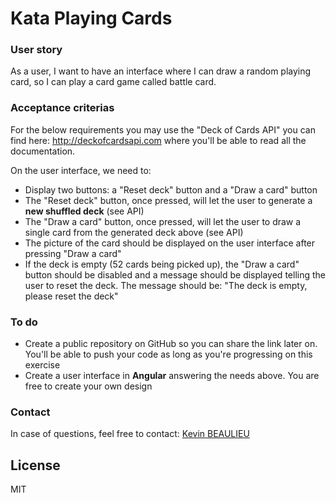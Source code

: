 # Kata Playing Cards
### User story
As a user, I want to have an interface where I can draw a random playing card, so I can play a card game called battle card.

### Acceptance criterias
For the below requirements you may use the "Deck of Cards API" you can find here: http://deckofcardsapi.com where you'll be able to read all the documentation.

On the user interface, we need to:
* Display two buttons: a "Reset deck" button and a "Draw a card" button
* The "Reset deck" button, once pressed, will let the user to generate a **new shuffled deck** (see API)
* The "Draw a card" button, once pressed, will let the user to draw a single card from the generated deck above (see API)
* The picture of the card should be displayed on the user interface after pressing "Draw a card"
* If the deck is empty (52 cards being picked up), the "Draw a card" button should be disabled and a message should be displayed telling the user to reset the deck. The message should be: "The deck is empty, please reset the deck"

### To do
* Create a public repository on GitHub so you can share the link later on. You'll be able to push your code as long as you're progressing on this exercise
* Create a user interface in **Angular** answering the needs above. You are free to create your own design

### Contact
In case of questions, feel free to contact:  [Kevin BEAULIEU](mailto:kevin.beaulieu@orange.com?subject=Kata%20Products%20Promotions)

License
----

MIT
